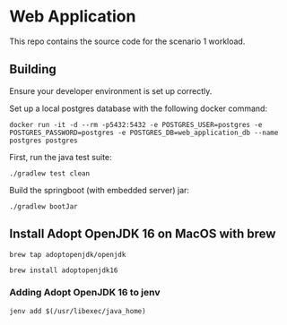 # Web Application

This repo contains the source code for the scenario 1 workload.

## Building

Ensure your developer environment is set up correctly.

Set up a local postgres database with the following docker command:

```
docker run -it -d --rm -p5432:5432 -e POSTGRES_USER=postgres -e POSTGRES_PASSWORD=postgres -e POSTGRES_DB=web_application_db --name postgres postgres
```

First, run the java test suite:

```
./gradlew test clean
```

Build the springboot (with embedded server) jar:

```
./gradlew bootJar
```

## Install Adopt OpenJDK 16 on MacOS with brew

```
brew tap adoptopenjdk/openjdk

brew install adoptopenjdk16
```

### Adding Adopt OpenJDK 16 to jenv

```
jenv add $(/usr/libexec/java_home)
```